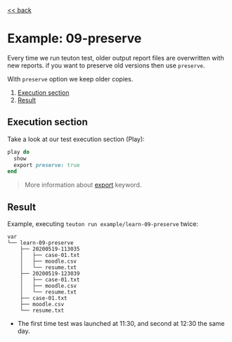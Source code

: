 [<< back](README.md)

# Example: 09-preserve

Every time we run teuton test, older output report files are overwritten with new reports. if you want to preserve old versions then use `preserve`.

With `preserve` option we keep older copies.

1. [Execution section](#execution-section)
2. [Result](#result)

## Execution section

Take a look at our test execution section (Play):
```ruby
play do
  show
  export preserve: true
end
```

> More information about [export](../dsl/execution/export.md) keyword.

## Result

Example, executing `teuton run example/learn-09-preserve` twice:

```
var
└── learn-09-preserve
    ├── 20200519-113035
    │   ├── case-01.txt
    │   ├── moodle.csv
    │   └── resume.txt
    ├── 20200519-123039
    │   ├── case-01.txt
    │   ├── moodle.csv
    │   └── resume.txt
    ├── case-01.txt
    ├── moodle.csv
    └── resume.txt
```

* The first time test was launched at 11:30, and second at 12:30 the same day.
